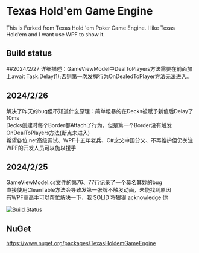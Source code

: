 # Texas Hold'em Game Engine

This is Forked from Texas Hold 'em Poker Game Engine.
I like Texas Hold’em and I want use WPF to show it.

## Build status

##2024/2/27
详细描述：GameViewModel中DealToPlayers方法需要在前面加上await Task.Delay(1);否则第一次发牌行为OnDealedToPlayer方法无法进入。<br/>

## 2024/2/26
解决了昨天的bug但不知道什么原理：简单粗暴的在Decks被赋予新值后Delay了10ms<br/>
Decks创建时每个Border都Attach了行为，但是第一个Border没有触发OnDealToPlayers方法(断点未进入)<br/>
希望各位.net高级调试、WPF十五年老兵、C#之父中国分父、不再维护但仍关注WPF的开发人员可以施以援手<br/>


## 2024/2/25 
GameViewModel.cs文件的第76、77行记录了一个莫名其妙的bug <br/>
直接使用CleanTable方法会导致发第一张牌不触发动画，未能找到原因<br/>
有WPF高高手可以帮忙解决一下，我 SOLID 将狠狠 acknowledge 你




[![Build Status](https://nikolayit.visualstudio.com/TexasHoldemGameEngine/_apis/build/status/NikolayIT.TexasHoldemGameEngine?branchName=master)](https://nikolayit.visualstudio.com/TexasHoldemGameEngine/_build/latest?definitionId=18&branchName=master)

## NuGet

<https://www.nuget.org/packages/TexasHoldemGameEngine>

